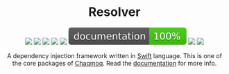 <div align="center">
    <h1>Resolver</h1>
    <p>
        <a href="https://swift.org/download/#releases"><img src="https://img.shields.io/badge/swift-5.3+-brightgreen.svg" /></a>
        <a href="https://github.com/chaqmoq/resolver/blob/master/LICENSE/"><img src="https://img.shields.io/badge/license-MIT-brightgreen.svg" /></a>
        <a href="https://github.com/chaqmoq/resolver/actions"><img src="https://github.com/chaqmoq/resolver/workflows/ci/badge.svg" /></a>
        <a href="https://www.codacy.com/gh/chaqmoq/resolver/dashboard?utm_source=github.com&amp;utm_medium=referral&amp;utm_content=chaqmoq/resolver&amp;utm_campaign=Badge_Grade"><img src="https://app.codacy.com/project/badge/Grade/72724ae31a364cd3a790f968064d84a7" /></a>
        <a href="https://codecov.io/gh/chaqmoq/resolver"><img src="https://codecov.io/gh/chaqmoq/resolver/branch/master/graph/badge.svg?token=FomzPdGD42" /></a>
        <a href="https://chaqmoq.dev/resolver/"><img src="https://github.com/chaqmoq/resolver/raw/gh-pages/badge.svg" /></a>
        <a href="https://github.com/chaqmoq/resolver/blob/master/CONTRIBUTING.md"><img src="https://img.shields.io/badge/contributing-guide-brightgreen.svg" /></a>
        <a href="https://twitter.com/chaqmoqdev"><img src="https://img.shields.io/badge/twitter-chaqmoqdev-brightgreen.svg" /></a>
    </p>
    <p>A dependency injection framework written in <a href="https://swift.org">Swift</a> language. This is one of the core packages of <a href="https://chaqmoq.dev">Chaqmoq</a>. Read the <a href="https://docs.chaqmoq.dev">documentation</a> for more info.</p>
</div>
